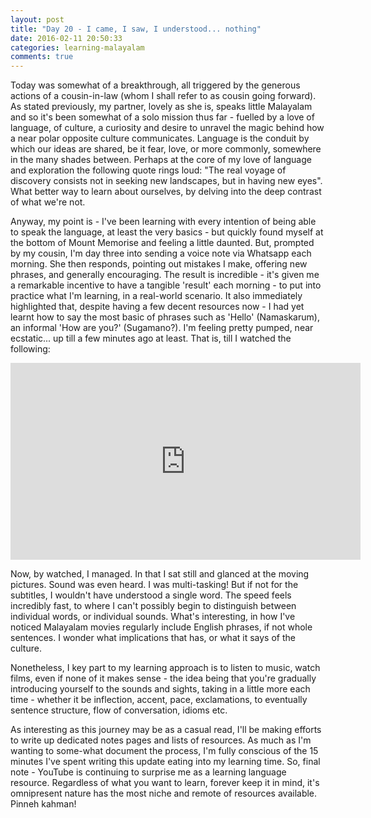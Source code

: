 ```yaml
---
layout: post
title: "Day 20 - I came, I saw, I understood... nothing"
date: 2016-02-11 20:50:33
categories: learning-malayalam
comments: true
---
```


Today was somewhat of a breakthrough, all triggered by the generous actions of a cousin-in-law (whom I shall refer to as cousin going forward). As stated previously, my partner, lovely as she is, speaks little Malayalam and so it's been somewhat of a solo mission thus far - fuelled by a love of language, of culture, a curiosity and desire to unravel the magic behind how a near polar opposite culture communicates. Language is the conduit by which our ideas are shared, be it fear, love, or more commonly, somewhere in the many shades between. Perhaps at the core of my love of language and exploration the following quote rings loud: "The real voyage of discovery consists not in seeking new landscapes, but in having new eyes". What better way to learn about ourselves, by delving into the deep contrast of what we're not.

Anyway, my point is - I've been learning with every intention of being able to speak the language, at least the very basics - but quickly found myself at the bottom of Mount Memorise and feeling a little daunted. But, prompted by my cousin, I'm day three into sending a voice note via Whatsapp each morning. She then responds, pointing out mistakes I make, offering new phrases, and generally encouraging. The result is incredible - it's given me a remarkable incentive to have a tangible 'result' each morning - to put into practice what I'm learning, in a real-world scenario. It also immediately highlighted that, despite having a few decent resources now - I had yet learnt how to say the most basic of phrases such as 'Hello' (Namaskarum), an informal 'How are you?' (Sugamano?). I'm feeling pretty pumped, near ecstatic... up till a few minutes ago at least. That is, till I watched the following:

<iframe width="560" height="315" src="https://www.youtube.com/embed/Aj5GKdoBds4" frameborder="0" allowfullscreen></iframe><br />

Now, by watched, I managed. In that I sat still and glanced at the moving pictures. Sound was even heard. I was multi-tasking! But if not for the subtitles, I wouldn't have understood a single word. The speed feels incredibly fast, to where I can't possibly begin to distinguish between individual words, or individual sounds. What's interesting, in how I've noticed Malayalam movies regularly include English phrases, if not whole sentences. I wonder what implications that has, or what it says of the culture.

Nonetheless, I key part to my learning approach is to listen to music, watch films, even if none of it makes sense - the idea being that you're gradually introducing yourself to the sounds and sights, taking in a little more each time - whether it be inflection, accent, pace, exclamations, to eventually sentence structure, flow of conversation, idioms etc.

As interesting as this journey may be as a casual read, I'll be making efforts to write up dedicated notes pages and lists of resources. As much as I'm wanting to some-what document the process, I'm fully conscious of the 15 minutes I've spent writing this update eating into my learning time. So, final note - YouTube is continuing to surprise me as a learning language resource. Regardless of what you want to learn, forever keep it in mind, it's omnipresent nature has the most niche and remote of resources available. Pinneh kahman!
